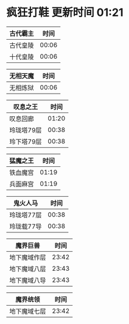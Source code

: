 # 疯狂打鞋 更新时间 01:21

| 古代霸主   | 时间    |
|--------|-------|
| 古代皇陵 | 00:06 |
| 十代皇陵 | 00:06 |

| 无相天魔   | 时间    |
|--------|-------|
| 无相炼狱 | 00:06 |

| 叹息之王   | 时间    |
|--------|-------|
| 叹息回廊 | 01:20 |
| 玲珑塔79层 | 00:38 |
| 玲下塔79层 | 00:38 |

| 猛魔之王   | 时间    |
|--------|-------|
| 铁血魔宫 | 01:19 |
| 兵面麻宫 | 01:19 |

| 鬼火人马   | 时间    |
|--------|-------|
| 玲珑塔77层 | 00:38 |
| 玲珑载77导 | 00:38 |

| 魔界巨兽   | 时间    |
|--------|-------|
| 地下魔域作层 | 23:42 |
| 地下魔域八层 | 23:43 |
| 地下魔域八导 | 23:43 |

| 魔界统领   | 时间    |
|--------|-------|
| 地下魔域七层 | 23:42 |